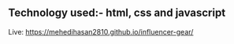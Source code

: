 ## Technology used:- html, css and javascript

Live: https://mehedihasan2810.github.io/influencer-gear/